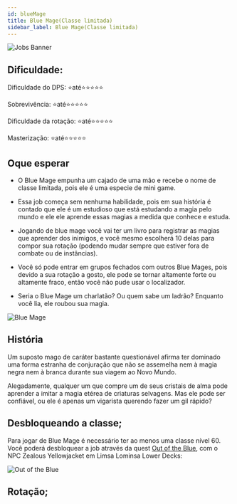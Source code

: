 ```yaml
---
id: blueMage
title: Blue Mage(Classe limitada)
sidebar_label: Blue Mage(Classe limitada)
---
```


![Jobs Banner](https://i.imgur.com/dX4UQ0n.png)

## Dificuldade: 
 Dificuldade do DPS: ⭐até⭐⭐⭐⭐⭐ 

 Sobrevivência: ⭐até⭐⭐⭐⭐⭐

 Dificuldade da rotação: ⭐até⭐⭐⭐⭐⭐

 Masterização: ⭐até⭐⭐⭐⭐⭐
## Oque esperar

- O Blue Mage empunha um cajado de uma mão e recebe o nome de classe limitada, pois ele é uma especie de mini game.

- Essa job começa sem nenhuma habilidade, pois em sua história é contado que ele é um estudioso que está estudando a magia pelo mundo e ele ele aprende essas magias a medida que conhece e estuda.

- Jogando de blue mage você vai ter um livro para registrar as magias que aprender dos inimigos, e você mesmo escolherá 10 delas para compor sua rotação (podendo mudar sempre que estiver fora de combate ou de instâncias).

- Você só pode entrar em grupos fechados com outros Blue Mages, pois devido a sua rotação a gosto, ele pode se tornar altamente forte ou altamente fraco, então você não pude usar o localizador.

- Seria o Blue Mage um charlatão? Ou quem sabe um ladrão? Enquanto você lia, ele roubou sua magia.

![Blue Mage](https://i.imgur.com/GdsfTAc.png)
## História

Um suposto mago de caráter bastante questionável afirma ter dominado uma forma estranha de conjuração que não se assemelha nem à magia negra nem à branca durante sua viagem ao Novo Mundo. 

Alegadamente, qualquer um que compre um de seus cristais de alma pode aprender a imitar a magia etérea de criaturas selvagens. Mas ele pode ser confiável, ou ele é apenas um vigarista querendo fazer um gil rápido?

## Desbloqueando a classe;

Para jogar de Blue Mage é necessário ter ao menos uma classe nível 60. Você poderá desbloquear a job através da quest [Out of the Blue](https://na.finalfantasyxiv.com/lodestone/playguide/db/quest/667c7f49a11/), com o NPC Zealous Yellowjacket em Limsa Lominsa Lower Decks:

![Out of the Blue](https://i.imgur.com/AlchYkj.png)




## Rotação;




